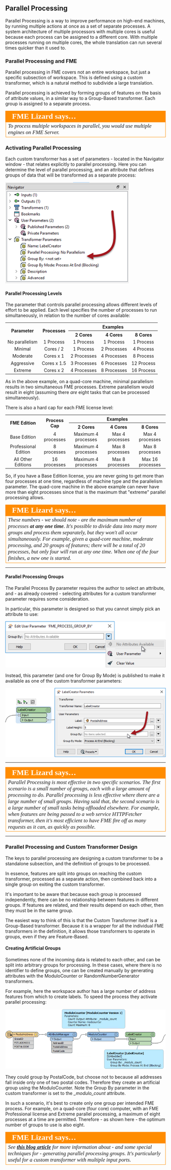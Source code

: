 ## Parallel Processing ##

Parallel Processing is a way to improve performance on high-end machines, by running multiple actions at once as a set of separate processes. A system architecture of multiple processors with multiple cores is useful because each process can be assigned to a different core. With multiple processes running on multiple cores, the whole translation can run several times quicker than it used to.


### Parallel Processing and FME ###

Parallel processing in FME covers not an entire workspace, but just a specific subsection of workspace. This is defined using a custom transformer, which is a natural method to subdivide a large translation.  

Parallel processing is achieved by forming groups of features on the basis of attribute values, in a similar way to a Group-Based transformer. Each group is assigned to a separate process. 

<table style="border-spacing: 0px">
<tr>
<td style="vertical-align:middle;background-color:darkorange;border: 2px solid darkorange">
<i class="fa fa-quote-left fa-lg fa-pull-left fa-fw" style="color:white;padding-right: 12px;vertical-align:text-top"></i>
<span style="color:white;font-size:x-large;font-weight: bold;font-family:serif">FME Lizard says…</span>
</td>
</tr>

<tr>
<td style="border: 1px solid darkorange">
<span style="font-family:serif; font-style:italic; font-size:larger">
To process multiple workspaces in parallel, you would use multiple engines on FME Server.</span>
</td>
</tr>
</table>


### Activating Parallel Processing ###

Each custom transformer has a set of parameters - located in the Navigator window - that relates explicitly to parallel processing. Here you can determine the level of parallel processing, and an attribute that defines groups of data that will be transformed as a separate process:

![](./Images/Img5.048.CTParallelOption.png)


#### Parallel Processing Levels ####

The parameter that controls parallel processing allows different levels of effort to be applied. Each level specifies the number of processes to run simultaneously, in relation to the number of cores available:

<table>
<tr><th rowspan="2">Parameter</th><th rowspan="2">Processes</th><th colspan="3">Examples</th></tr>
<tr><th>2 Cores</th><th>4 Cores</th><th>8 Cores</th></tr>
<tr><td align="center">No parallelism</td><td align="center">1 Process</td><td align="center">1 Process</td><td align="center">1 Process</td><td align="center">1 Process</td></tr>
<tr><td align="center">Minimal</td><td align="center">Cores / 2</td><td align="center">1 Process</td><td align="center">2 Processes</td><td align="center">4 Process</td></tr>
<tr><td align="center">Moderate</td><td align="center">Cores x 1</td><td align="center">2 Processes</td><td align="center">4 Processes</td><td align="center">8 Process</td></tr>
<tr><td align="center">Aggressive</td><td align="center">Cores x 1.5</td><td align="center">3 Processes</td><td align="center">6 Processes</td><td align="center">12 Process</td></tr>
<tr><td align="center">Extreme</td><td align="center">Cores x 2</td><td align="center">4 Processes</td><td align="center">8 Processes</td><td align="center">16 Process</td></tr>
</table>

As in the above example, on a quad-core machine, minimal parallelism results in two simultaneous FME processes. Extreme parallelism would result in eight (assuming there *are* eight tasks that can be processed simultaneously).

There is also a hard cap for each FME license level:

<table>
<tr><th rowspan="2">FME Edition</th><th rowspan="2">Process Cap</th><th colspan="3">Examples</th></tr>
<tr><th>2 Cores</th><th>4 Cores</th><th>8 Cores</th></tr>
<tr><td align="center">Base Edition</td><td align="center">4 processes</td><td align="center">Maximum 4 processes</td><td align="center">Max 4 processes</td><td align="center">Max 4 processes</td></tr>
<tr><td align="center">Professional Edition</td><td align="center">8 processes</td><td align="center">Maximum 4 processes</td><td align="center">Max 8 processes</td><td align="center">Max 8 processes</td></tr>
<tr><td align="center">All Other Editions</td><td align="center">16 processes</td><td align="center">Maximum 4 processes</td><td align="center">Max 8 processes</td><td align="center">Max 16 processes</td></tr>
</table>

So, if you have a Base Edition license, you are never going to get more than four processes at one time, regardless of machine type and the parallelism parameter. The quad-core machine in the above example can never have more than eight processes since that is the maximum that "extreme" parallel processing allows.

<table style="border-spacing: 0px">
<tr>
<td style="vertical-align:middle;background-color:darkorange;border: 2px solid darkorange">
<i class="fa fa-quote-left fa-lg fa-pull-left fa-fw" style="color:white;padding-right: 12px;vertical-align:text-top"></i>
<span style="color:white;font-size:x-large;font-weight: bold;font-family:serif">FME Lizard says…</span>
</td>
</tr>

<tr>
<td style="border: 1px solid darkorange">
<span style="font-family:serif; font-style:italic; font-size:larger">
These numbers - we should note - are the maximum number of processes <strong>at any one time</strong>. It's possible to divide data into many more groups and process them separately, but they won't all occur simultaneously. For example, given a quad-core machine, moderate processing, and 20 groups of features; there will be a total of 20 processes, but only four will run at any one time. When one of the four finishes, a new one is started.
</span>
</td>
</tr>
</table>

---

#### Parallel Processing Groups ####

The Parallel Process By parameter requires the author to select an attribute, and - as already covered - selecting attributes for a custom transformer parameter requires some consideration.

In particular, this parameter is designed so that you cannot simply pick an attribute to use:

![](./Images/Img5.050.CTParallelParamNoAttrs.png)

Instead, this parameter (and one for Group By Mode) is published to make it available as one of the custom transformer parameters:

![](./Images/Img5.051.CTParallelOptionUserParam.png)

---

<table style="border-spacing: 0px">
<tr>
<td style="vertical-align:middle;background-color:darkorange;border: 2px solid darkorange">
<i class="fa fa-quote-left fa-lg fa-pull-left fa-fw" style="color:white;padding-right: 12px;vertical-align:text-top"></i>
<span style="color:white;font-size:x-large;font-weight: bold;font-family:serif">FME Lizard says…</span>
</td>
</tr>

<tr>
<td style="border: 1px solid darkorange">
<span style="font-family:serif; font-style:italic; font-size:larger">
Parallel Processing is most effective in two specific scenarios. The first scenario is a small number of groups, each with a large amount of processing to do. Parallel processing is less effective where there are a large number of small groups. Having said that, the second scenario is a large number of small tasks being offloaded elsewhere. For example, when features are being passed to a web service HTTPFetcher transformer, then it's most efficient to have FME fire off as many requests as it can, as quickly as possible.
</span>
</td>
</tr>
</table>

---

### Parallel Processing and Custom Transformer Design ###

The keys to parallel processing are designing a custom transformer to be a standalone subsection, and the definition of groups to be processed. 

In essence, features are split into groups on reaching the custom transformer, processed as a separate action, then combined back into a single group on exiting the custom transformer.

It's important to be aware that because each group is processed independently, there can be no relationship between features in different groups. If features are related, and their results depend on each other, then they must be in the same group.

The easiest way to think of this is that the Custom Transformer itself is a Group-Based transformer. Because it is a wrapper for all the individual FME transformers in the definition, it allows those transformers to operate in groups, even if they are Feature-Based.


#### Creating Artificial Groups ####

Sometimes none of the incoming data is related to each other, and can be split into arbitrary groups for processing. In these cases, where there is no identifier to define groups, one can be created manually by generating attributes with the ModuloCounter or RandomNumberGenerator transformers.

For example, here the workspace author has a large number of address features from which to create labels. To speed the process they activate parallel processing:

![](./Images/Img5.049.ParallelProcessingModuloCount.png)

They could group by PostalCode, but choose not to because all addresses fall inside only one of two postal codes. Therefore they create an artificial group using the ModuloCounter. Note the Group By parameter in the custom transformer is set to the *&#95;modulo&#95;count* attribute.

In such a scenario, it's best to create only one group per intended FME process. For example, on a quad-core (four core) computer, with an FME Professional license and Extreme parallel processing, a maximum of eight processes at a time are permitted. Therefore - as shown here - the optimum number of groups to use is also eight.  


<table style="border-spacing: 0px">
<tr>
<td style="vertical-align:middle;background-color:darkorange;border: 2px solid darkorange">
<i class="fa fa-quote-left fa-lg fa-pull-left fa-fw" style="color:white;padding-right: 12px;vertical-align:text-top"></i>
<span style="color:white;font-size:x-large;font-weight: bold;font-family:serif">FME Lizard says…</span>
</td>
</tr>

<tr>
<td style="border: 1px solid darkorange">
<span style="font-family:serif; font-style:italic; font-size:larger">
See <strong><a href="https://blog.safe.com/2016/12/parallel-processing-tips-evangelist159/">this blog article</a></strong> for more information about - and some special techniques for - generating parallel processing groups. It's particularly useful for a custom transformer with multiple input ports.
</span>
</td>
</tr>
</table>
